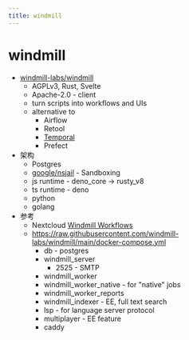 ```yaml
---
title: windmill
---
```


# windmill

- [windmill-labs/windmill](https://github.com/windmill-labs/windmill)
  - AGPLv3, Rust, Svelte
  - Apache-2.0 - client
  - turn scripts into workflows and UIs
  - alternative to
    - Airflow
    - Retool
    - [Temporal](./temporal/README.md)
    - Prefect
- 架构
  - Postgres
  - [google/nsjail](https://github.com/google/nsjail) - Sandboxing
  - js runtime - deno_core -> rusty_v8
  - ts runtime - deno
  - python
  - golang
- 参考
  - Nextcloud [Windmill Workflows](https://docs.nextcloud.com/server/latest/admin_manual/windmill_workflows/index.html)
  - https://raw.githubusercontent.com/windmill-labs/windmill/main/docker-compose.yml
    - db - postgres
    - windmill_server
      - 2525 - SMTP
    - windmill_worker
    - windmill_worker_native - for "native" jobs
    - windmill_worker_reports
    - windmill_indexer - EE, full text search
    - lsp - for language server protocol
    - multiplayer -  EE feature
    - caddy
